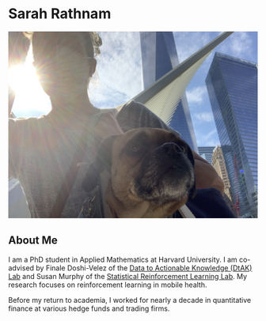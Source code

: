 # Sarah Rathnam  
![Angels; 25%](https://github.com/sarahrathnam/sarahrathnam.github.io/blob/main/2020-06-10%2016.51.00.jpg?raw=true)
## About Me
I am a PhD student in Applied Mathematics at Harvard University. I am co-advised by Finale Doshi-Velez of the [Data to Actionable Knowledge (DtAK) Lab](https://dtak.github.io/) and Susan Murphy of the [Statistical Reinforcement Learning Lab](http://people.seas.harvard.edu/~samurphy/lab/overview.html). My research focuses on reinforcement learning in mobile health.

Before my return to academia, I worked for nearly a decade in quantitative finance at various hedge funds and trading firms.
